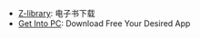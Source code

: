 - [Z-library](https://zh.singlelogin.re/): 电子书下载
- [Get Into PC](https://getintopc.com/): Download Free Your Desired App



